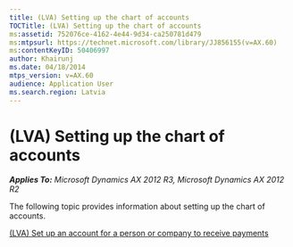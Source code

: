 ```yaml
---
title: (LVA) Setting up the chart of accounts
TOCTitle: (LVA) Setting up the chart of accounts
ms:assetid: 752076ce-4162-4e44-9d34-ca250781d479
ms:mtpsurl: https://technet.microsoft.com/library/JJ856155(v=AX.60)
ms:contentKeyID: 50406997
author: Khairunj
ms.date: 04/18/2014
mtps_version: v=AX.60
audience: Application User
ms.search.region: Latvia
---
```


# (LVA) Setting up the chart of accounts 


_**Applies To:** Microsoft Dynamics AX 2012 R3, Microsoft Dynamics AX 2012 R2_

The following topic provides information about setting up the chart of accounts.

[(LVA) Set up an account for a person or company to receive payments](lva-set-up-an-account-for-a-person-or-company-to-receive-payments.md)

  


